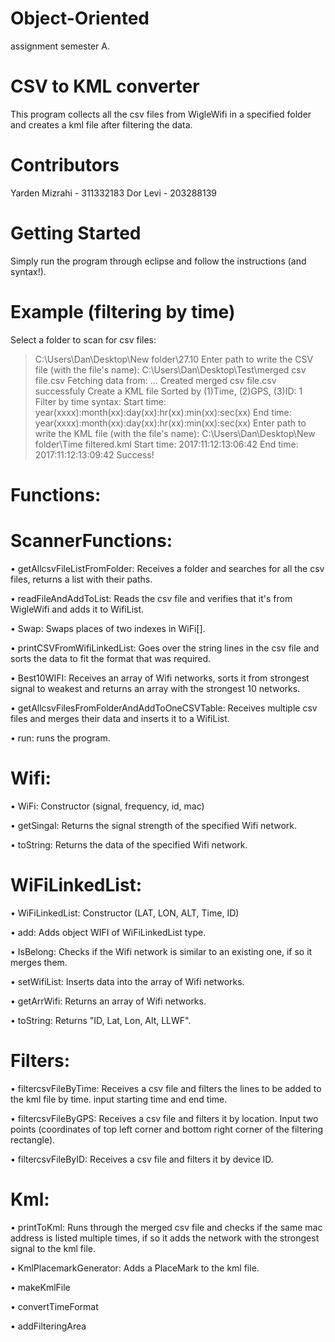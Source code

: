 # Object-Oriented
assignment semester A.

# CSV to KML converter

This program collects all the csv files from WigleWifi in a specified folder and creates a kml file after filtering the data.

# Contributors

Yarden Mizrahi - 311332183 Dor Levi - 203288139

# Getting Started

Simply run the program through eclipse and follow the instructions (and syntax!).

# Example (filtering by time)

Select a folder to scan for csv files: 
>C:\\Users\\Dan\\Desktop\\New folder\\27.10
Enter path to write the CSV file (with the file's name): 
>C:\\Users\\Dan\\Desktop\\Test\\merged csv file.csv
Fetching data from:
...
Created merged csv file.csv successfuly
Create a KML file Sorted by (1)Time, (2)GPS, (3)ID: 
>1
Filter by time syntax:
Start time: year(xxxx):month(xx):day(xx):hr(xx):min(xx):sec(xx) 
End time: year(xxxx):month(xx):day(xx):hr(xx):min(xx):sec(xx)
Enter path to write the KML file (with the file's name): 
>C:\\Users\\Dan\\Desktop\\New folder\\Time filtered.kml
Start time: 
>2017:11:12:13:06:42
End time: 
>2017:11:12:13:09:42
Success!


# Functions:

# ScannerFunctions:

•	getAllcsvFileListFromFolder: Receives a folder and searches for all the csv files, returns a list with their paths.

•	readFileAndAddToList: Reads the csv file and verifies that it's from WigleWifi and adds it to WifiList.

•	Swap: Swaps places of two indexes in WiFi[].

•	printCSVFromWifiLinkedList: Goes over the string lines in the csv file and sorts the data to fit the format that was required.

•	Best10WIFI: Receives an array of Wifi networks, sorts it from strongest signal to weakest and returns an array with the strongest 10 networks.

•	getAllcsvFilesFromFolderAndAddToOneCSVTable: Receives multiple csv files and merges their data and inserts it to a WifiList.

•	run: runs the program.

# Wifi:

•	WiFi: Constructor (signal, frequency, id, mac)

•	getSingal: Returns the signal strength of the specified Wifi network.

•	toString: Returns the data of the specified Wifi network.

# WiFiLinkedList:

•	WiFiLinkedList: Constructor (LAT, LON, ALT, Time, ID)

•	add: Adds object WIFI of WiFiLinkedList type.

•	IsBelong: Checks if the Wifi network is similar to an existing one, if so it merges them.

•	setWifiList: Inserts data into the array of Wifi networks.

•	getArrWifi: Returns an array of Wifi networks.

•	toString: Returns "ID, Lat, Lon, Alt, LLWF".

# Filters:

•	filtercsvFileByTime: Receives a csv file and filters the lines to be added to the kml file by time. input starting time and end time.

•	filtercsvFileByGPS: Receives a csv file and filters it by location. Input two points (coordinates of top left corner and bottom right corner of the filtering rectangle).

•	filtercsvFileByID: Receives a csv file and filters it by device ID.

# Kml:

•	printToKml: Runs through the merged csv file and checks if the same mac address is listed multiple times, if so it adds the network with the strongest signal to the kml file.

•	KmlPlacemarkGenerator: Adds a PlaceMark to the kml file.

• makeKmlFile

• convertTimeFormat

• addFilteringArea
